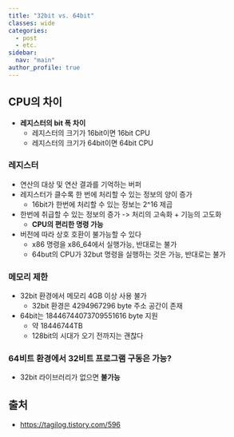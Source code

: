 ```yaml
---
title: "32bit vs. 64bit"
classes: wide
categories: 
  - post
  - etc.
sidebar:
  nav: "main"
author_profile: true
---
```

   
## CPU의 차이
* **레지스터의 bit 폭 차이**
  * 레지스터의 크기가 16bit이면 16bit CPU
  * 레지스터의 크기가 64bit이면 64bit CPU

### 레지스터 
* 연산의 대상 및 연산 결과를 기억하는 버퍼
* 레지스터가 클수록 한 번에 처리할 수 있는 정보의 양이 증가
  * 16bit가 한번에 처리할 수 있는 정보는 2^16 제곱
* 한번에 취급할 수 있는 정보의 증가 -> 처리의 고속화 + 기능의 고도화
  * **CPU의 편리한 명령 가능**
* 버전에 따라 상호 호환이 불가능할 수 있다
  * x86 명령을 x86_64에서 실행가능, 반대로는 불가
  * 64but의 CPU가 32but 명령을 실행하는 것은 가능, 반대로는 불가

### 메모리 제한
* 32bit 환경에서 메모리 4GB 이상 사용 불가
  * 32bit 환경은 4294967296 byte 주소 공간이 존재
* 64bit는 18446744073709551616 byte 지원
  * 약 18446744TB
  * 128bit의 시대가 오기 전까지는 괜찮다

### 64비트 환경에서 32비트 프로그램 구동은 가능?
* 32bit 라이브러리가 없으면 **불가능**

## 출처
* <https://tagilog.tistory.com/596>